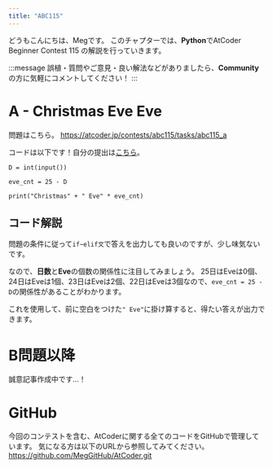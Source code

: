 ```yaml
---
title: "ABC115"
---
```


どうもこんにちは、Megです。
このチャプターでは、**Python**でAtCoder Beginner Contest 115 の解説を行っていきます。

:::message
誤植・質問やご意見・良い解法などがありましたら、**Community**の方に気軽にコメントしてください！
:::

# A - Christmas Eve Eve
問題はこちら。
https://atcoder.jp/contests/abc115/tasks/abc115_a

コードは以下です！自分の提出は[こちら](https://atcoder.jp/contests/abc115/submissions/27016800)。

```python: A.py
D = int(input())

eve_cnt = 25 - D

print("Christmas" + " Eve" * eve_cnt)
```


## コード解説
問題の条件に従って`if~elif文`で答えを出力しても良いのですが、少し味気ないです。

なので、**日数**と**Eve**の個数の関係性に注目してみましょう。
$25$日はEveは$0$個、$24$日はEveは$1$個、$23$日はEveは$2$個、$22$日はEveは$3$個なので、`eve_cnt = 25 - D`の関係性があることがわかります。

これを使用して、前に空白をつけた`" Eve"`に掛け算すると、得たい答えが出力できます。



# B問題以降
誠意記事作成中です…！



# GitHub
今回のコンテストを含む、AtCoderに関する全てのコードをGitHubで管理しています。
気になる方は以下のURLから参照してみてください。
https://github.com/MegGitHub/AtCoder.git